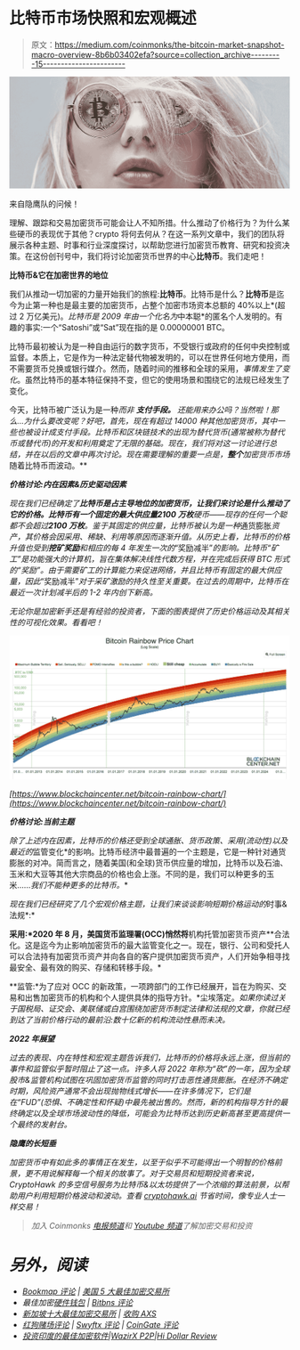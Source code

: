 # 比特币市场快照和宏观概述

> 原文：<https://medium.com/coinmonks/the-bitcoin-market-snapshot-macro-overview-8b6b03402efa?source=collection_archive---------15----------------------->

![](img/cc3a27994b125eb159d104cf2e8d1f2d.png)

来自隐鹰队的问候！

理解、跟踪和交易加密货币可能会让人不知所措。什么推动了价格行为？为什么某些硬币的表现优于其他？crypto 将何去何从？在这一系列文章中，我们的团队将展示各种主题、时事和行业深度探讨，以帮助您进行加密货币教育、研究和投资决策。在这份创刊号中，我们将讨论加密货币世界的中心**比特币**。我们走吧！

**比特币&它在加密世界的地位**

我们从推动一切加密的力量开始我们的旅程:**比特币**。比特币是什么？**比特币**是迄今为止第一种也是最主要的加密货币，占整个加密市场资本总额的 40%以上*(超过 2 万亿美元)。*比特币是 2009 年由一个化名为*中本聪*的匿名个人发明的。有趣的事实:一个“Satoshi”或“Sat”现在指的是 0.00000001 BTC。

比特币最初被认为是一种自由运行的数字货币，不受银行或政府的任何中央控制或监督。本质上，它是作为一种法定替代物被发明的，可以在世界任何地方使用，而不需要货币兑换或银行媒介。然而，随着时间的推移和全球的采用，*事情发生了变化*。虽然比特币的基本特征保持不变，但它的使用场景和围绕它的法规已经发生了变化。

今天，比特币被广泛认为是一种*而非 ***支付手段。*** 还能用来办公吗？当然啦！那么…为什么要改变呢？好吧，首先，现在有超过 14000 种其他加密货币，其中一些也被设计成支付手段。比特币和区块链技术的出现为替代货币(通常被称为替代币或替代币)的开发和利用奠定了无限的基础。现在，我们将对这一讨论进行总结，并在以后的文章中再次讨论。现在需要理解的重要一点是，**整个**加密货币市场*随着比特币而波动。**

***价格讨论:内在因素&历史驱动因素***

*现在我们已经确定了**比特币是占主导地位的加密货币，**让我们来讨论是什么推动了它的价格。比特币有一个固定的最大供应量**2100 万枚**硬币——现存的任何一个聪都不会超过**2100 万枚**。鉴于其固定的供应量，比特币被认为是一种*通货膨胀*资产，其价格会因采用、稀缺、利用等原因而逐渐升值。从历史上看，比特币的价格升值也受到**挖矿奖励**和相应的每 4 年发生一次的*“奖励减半”*的影响。比特币“矿工”是功能强大的计算机，旨在集体解决线性代数方程，并在完成后获得 BTC 形式的“奖励”。由于需要矿工的计算能力来促进网络，并且比特币有固定的最大供应量，因此*“奖励减半”*对于采矿激励的持久性至关重要。在过去的周期中，比特币在最近一次计划减半后的 1-2 年内创下新高。*

*无论你是加密新手还是有经验的投资者，下面的图表提供了历史价格运动及其相关性的可视化效果。看看吧！*

*![](img/ff196113a63b55c01bfadb25e473ad03.png)*

*[https://www.blockchaincenter.net/bitcoin-rainbow-chart/](https://www.blockchaincenter.net/bitcoin-rainbow-chart/)*

***价格讨论:当前主题***

*除了上述内在因素，比特币的价格还受到全球通胀、货币政策、采用(流动性)以及最近的*监管变化*的影响。比特币经济中最普遍的一个主题是，它是一种针对通货膨胀的对冲。简而言之，随着美国(和全球)货币供应量的增加，比特币以及石油、玉米和大豆等其他大宗商品的价格也会上涨。不同的是，我们可以种更多的玉米……*我们不能种更多的比特币。**

*现在我们已经研究了几个宏观价格主题，让我们来谈谈影响短期价格运动的*时事&法规*:*

**采用:*2020 年 8 月，美国货币监理署(OCC)悄然将**机构托管加密货币资产**合法化。这是迄今为止影响加密货币的最大监管变化之一。现在，银行、公司和受托人可以合法持有加密货币资产并向各自的客户提供加密货币资产，人们开始争相寻找最安全、最有效的购买、存储和转移手段。*

**监管:*为了应对 OCC 的新政策，一项跨部门的工作已经展开，旨在为购买、交易和出售加密货币的机构和个人提供具体的指导方针。*尘埃落定。*如果你读过关于国税局、证交会、美联储或白宫围绕加密货币制定法律和法规的文章，你就已经到达了当前价格行动的最前沿:数十亿新的机构流动性悬而未决。*

***2022 年展望***

*过去的表现、内在特性和宏观主题告诉我们，比特币的价格将永远上涨，但当前的事件和监管似乎暂时阻止了这一点。许多人将 2022 年称为“砍”的一年，因为全球股市&监管机构试图在巩固加密货币监管的同时打击恶性通货膨胀。在经济不确定时期，风险资产通常不会出现抛物线式增长——在许多情况下，它们是在“FUD”(恐惧、不确定性和怀疑)中最先被出售的。然而，新的机构指导方针的最终确定以及全球市场波动性的降低，可能会为比特币达到历史新高甚至更高提供一个最终的发射台。*

***隐鹰的长短垂***

*加密货币中有如此多的事情正在发生，以至于似乎不可能得出一个明智的价格前景，更不用说解释每一个相关的故事了。对于交易员和短期投资者来说，CryptoHawk 的多空信号服务为比特币&以太坊提供了一个浓缩的算法前景，以帮助用户利用短期价格波动和波动。查看 [cryptohawk.ai](http://cryptohawk.ai/) 节省时间，像专业人士一样交易！*

> *加入 Coinmonks [电报频道](https://t.me/coincodecap)和 [Youtube 频道](https://www.youtube.com/c/coinmonks/videos)了解加密交易和投资*

# *另外，阅读*

*   *[Bookmap 评论](https://coincodecap.com/bookmap-review-2021-best-trading-software) | [美国 5 大最佳加密交易所](https://coincodecap.com/crypto-exchange-usa)*
*   *最佳加密[硬件钱包](/coinmonks/hardware-wallets-dfa1211730c6) | [Bitbns 评论](/coinmonks/bitbns-review-38256a07e161)*
*   *[新加坡十大最佳加密交易所](https://coincodecap.com/crypto-exchange-in-singapore) | [收购 AXS](https://coincodecap.com/buy-axs-token)*
*   *[红狗赌场评论](https://coincodecap.com/red-dog-casino-review) | [Swyftx 评论](https://coincodecap.com/swyftx-review) | [CoinGate 评论](https://coincodecap.com/coingate-review)*
*   *[投资印度的最佳加密软件](https://coincodecap.com/best-crypto-to-invest-in-india-in-2021)|[WazirX P2P](https://coincodecap.com/wazirx-p2p)|[Hi Dollar Review](https://coincodecap.com/hi-dollar-review)*